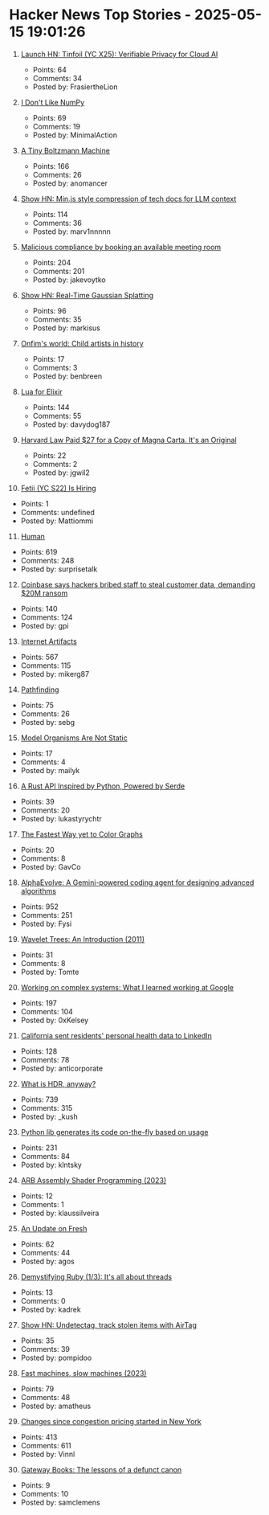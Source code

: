 # Hacker News Top Stories - 2025-05-15 19:01:26

1. [Launch HN: Tinfoil (YC X25): Verifiable Privacy for Cloud AI](undefined)
   - Points: 64
   - Comments: 34
   - Posted by: FrasiertheLion

2. [I Don't Like NumPy](https://dynomight.net/numpy/)
   - Points: 69
   - Comments: 19
   - Posted by: MinimalAction

3. [A Tiny Boltzmann Machine](https://eoinmurray.info/boltzmann-machine)
   - Points: 166
   - Comments: 26
   - Posted by: anomancer

4. [Show HN: Min.js style compression of tech docs for LLM context](https://github.com/marv1nnnnn/llm-min.txt)
   - Points: 114
   - Comments: 36
   - Posted by: marv1nnnnn

5. [Malicious compliance by booking an available meeting room](https://www.clientserver.dev/p/malicious-compliance-by-booking-an)
   - Points: 204
   - Comments: 201
   - Posted by: jakevoytko

6. [Show HN: Real-Time Gaussian Splatting](https://github.com/axbycc/LiveSplat)
   - Points: 96
   - Comments: 35
   - Posted by: markisus

7. [Onfim's world: Child artists in history](https://resobscura.substack.com/p/onfims-world-medieval-child-artists)
   - Points: 17
   - Comments: 3
   - Posted by: benbreen

8. [Lua for Elixir](https://davelucia.com/blog/lua-elixir)
   - Points: 144
   - Comments: 55
   - Posted by: davydog187

9. [Harvard Law Paid $27 for a Copy of Magna Carta. It's an Original](https://www.nytimes.com/2025/05/15/world/europe/harvard-law-magna-carta-original.html)
   - Points: 22
   - Comments: 2
   - Posted by: jgwil2

10. [Fetii (YC S22) Is Hiring](https://www.ycombinator.com/companies/fetii/jobs/QDjleWs-senior-operations-manager-fetii)
   - Points: 1
   - Comments: undefined
   - Posted by: Mattiommi

11. [Human](https://quarter--mile.com/Human)
   - Points: 619
   - Comments: 248
   - Posted by: surprisetalk

12. [Coinbase says hackers bribed staff to steal customer data, demanding $20M ransom](https://www.cnbc.com/2025/05/15/coinbase-says-hackers-bribed-staff-to-steal-customer-data-and-are-demanding-20-million-ransom.html)
   - Points: 140
   - Comments: 124
   - Posted by: gpi

13. [Internet Artifacts](https://neal.fun/internet-artifacts/)
   - Points: 567
   - Comments: 115
   - Posted by: mikerg87

14. [Pathfinding](https://juhrjuhr.itch.io/deep-space-exploitation/devlog/945428/9-pathfinding)
   - Points: 75
   - Comments: 26
   - Posted by: sebg

15. [Model Organisms Are Not Static](https://www.asimov.press/p/model-organisms-are-not-static)
   - Points: 17
   - Comments: 4
   - Posted by: mailyk

16. [A Rust API Inspired by Python, Powered by Serde](https://ohadravid.github.io/posts/2025-05-serde-reflect/)
   - Points: 39
   - Comments: 20
   - Posted by: lukastyrychtr

17. [The Fastest Way yet to Color Graphs](https://www.quantamagazine.org/the-fastest-way-yet-to-color-graphs-20250512/)
   - Points: 20
   - Comments: 8
   - Posted by: GavCo

18. [AlphaEvolve: A Gemini-powered coding agent for designing advanced algorithms](https://deepmind.google/discover/blog/alphaevolve-a-gemini-powered-coding-agent-for-designing-advanced-algorithms/)
   - Points: 952
   - Comments: 251
   - Posted by: Fysi

19. [Wavelet Trees: An Introduction (2011)](https://www.alexbowe.com/wavelet-trees/)
   - Points: 31
   - Comments: 8
   - Posted by: Tomte

20. [Working on complex systems: What I learned working at Google](https://www.thecoder.cafe/p/complex-systems)
   - Points: 197
   - Comments: 104
   - Posted by: 0xKelsey

21. [California sent residents' personal health data to LinkedIn](https://themarkup.org/pixel-hunt/2025/04/28/how-california-sent-residents-personal-health-data-to-linkedin)
   - Points: 128
   - Comments: 78
   - Posted by: anticorporate

22. [What is HDR, anyway?](https://www.lux.camera/what-is-hdr/)
   - Points: 739
   - Comments: 315
   - Posted by: _kush

23. [Python lib generates its code on-the-fly based on usage](https://github.com/cofob/autogenlib)
   - Points: 231
   - Comments: 84
   - Posted by: klntsky

24. [ARB Assembly Shader Programming (2023)](https://mid.net.ua/posts/glarbasm.html)
   - Points: 12
   - Comments: 1
   - Posted by: klaussilveira

25. [An Update on Fresh](https://deno.com/blog/an-update-on-fresh)
   - Points: 62
   - Comments: 44
   - Posted by: agos

26. [Demystifying Ruby (1/3): It's all about threads](https://blog.papey.fr/post/07-demystifying-ruby-01/)
   - Points: 13
   - Comments: 0
   - Posted by: kadrek

27. [Show HN: Undetectag, track stolen items with AirTag](https://undetectag.com/)
   - Points: 35
   - Comments: 39
   - Posted by: pompidoo

28. [Fast machines, slow machines (2023)](https://jmmv.dev/2023/06/fast-machines-slow-machines.html)
   - Points: 79
   - Comments: 48
   - Posted by: amatheus

29. [Changes since congestion pricing started in New York](https://www.nytimes.com/interactive/2025/05/11/upshot/congestion-pricing.html)
   - Points: 413
   - Comments: 611
   - Posted by: Vinnl

30. [Gateway Books: The lessons of a defunct canon](https://thepointmag.com/examined-life/gateway-books/)
   - Points: 9
   - Comments: 10
   - Posted by: samclemens

